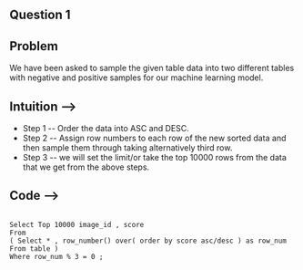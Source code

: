 ## Question 1

## Problem
We have been asked to sample the given table data into two different tables with negative and positive samples for our machine learning model.

## Intuition --> 

- Step 1 -- Order the data into ASC and DESC.
- Step 2 -- Assign row numbers to each row of the new sorted data and then sample them through taking alternatively third row.
- Step 3 -- we will set the limit/or take the top 10000 rows from the data that we get from the above steps.

## Code --> 
``` 

Select Top 10000 image_id , score
From
( Select * , row_number() over( order by score asc/desc ) as row_num
From table )
Where row_num % 3 = 0 ;


